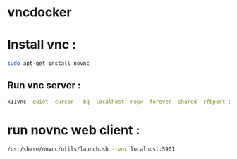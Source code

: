 # vncdocker

# Install vnc  : 
```bash
sudo apt-get install novnc
```
## Run vnc server : 
```bash
x11vnc -quiet -cursor  -bg -localhost -nopw -forever -shared -rfbport 5901 --multiptr 
```
# run novnc web client  : 
```bash
/usr/share/novnc/utils/launch.sh --vnc localhost:5901
```
